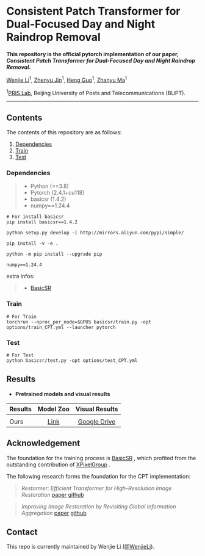 # Consistent Patch Transformer for Dual-Focused Day and Night Raindrop Removal

<!-- ### [Paper (ArXiv)]() -->

**This repository is the official pytorch implementation of our paper, *Consistent Patch Transformer for Dual-Focused Day and Night Raindrop Removal*.**

[Wenjie Li](https://24wenjie-li.github.io/)<sup>1</sup>,
[Zhenyu Jin]()<sup>1</sup>,
[Heng Guo](https://gh-home.github.io/)<sup>1</sup>,
[Zhanyu Ma](https://zhanyuma.cn/publications/index.html)<sup>1</sup> <br>

<sup>1</sup>[PRIS Lab](https://github.com/PRIS-CV), Beijing University of Posts and Telecommunications (BUPT).

---
## Contents

The contents of this repository are as follows:

1. [Dependencies](#Dependencies)
2. [Train](#Train)
3. [Test](#Test)

### Dependencies

> - Python (>=3.8)
> - Pytorch (2.4.1+cu118)
> - basicsr (1.4.2)
> - numpy==1.24.4

```
# For install basicsr
pip install basicsr==1.4.2

python setup.py develop -i http://mirrors.aliyun.com/pypi/simple/

pip install -v -e .

python -m pip install --upgrade pip

numpy==1.24.4
```

extra infos: 
> - [BasicSR](https://github.com/XPixelGroup/BasicSR)

### Train

```
# For Train
torchrun --nproc_per_node=$GPUS basicsr/train.py -opt options/train_CPT.yml --launcher pytorch
```

### Test

```
# For Test
python basicsr/test.py -opt options/test_CPT.yml
```

## Results

- **Pretrained models and visual results**

| Results |                                                                                          Model Zoo                                                                                           |                                                                                         Visual Results                                                                                          | 
| :----- |:--------------------------------------------------------------------------------------------------------------------------------------------------------------------------------------------:|:-----------------------------------------------------------------------------------------------------------------------------------------------------------------------------------------------:|
                                                                                            |
| Ours | [Link]() | [Google Drive](https://drive.google.com/file/d/1ZjnuC7L73snKOleSlPmE4JRmTTzMH-L8/view?usp=drive_link)|


## Acknowledgement

The foundation for the training process is [BasicSR](https://github.com/XPixelGroup/BasicSR) , which profited from the outstanding contribution of [XPixelGroup](https://github.com/XPixelGroup) .

The following research forms the foundation for the CPT implementation:

> _Restormer: Efficient Transformer for High-Resolution Image Restoration_ [paper](https://arxiv.org/abs/2111.09881) [github](https://github.com/swz30/Restormer)

> _Improving Image Restoration by Revisiting Global Information Aggregation_ [paper](https://arxiv.org/abs/2112.04491) [github](https://github.com/megvii-research/TLC)


## Contact

This repo is currently maintained by Wenjie Li ([@WenjieLi](lewj2408@gmail.com)).
